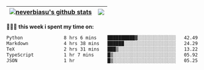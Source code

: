 | <a href="https://github.com/neverbiasu"><img align="center" src="https://github-readme-stats.vercel.app/api?username=neverbiasu&theme=dracula&show_icons=true&hide_border=true&count_private=true" alt="neverbiasu's github stats" /></a> | <a href="https://github.com/neverbiasu"><img align="center" src="https://github-readme-stats.vercel.app/api/top-langs/?username=neverbiasu&theme=dracula&show_icons=true&hide_border=true&layout=compact" /></a> |
| ------------- | ------------- |

👨🏾‍💻 **this week i spent my time on:**
<!--START_SECTION:waka-->

```txt
Python               8 hrs 6 mins    ██████████▓░░░░░░░░░░░░░░   42.49 %
Markdown             4 hrs 38 mins   ██████░░░░░░░░░░░░░░░░░░░   24.29 %
TeX                  2 hrs 31 mins   ███▒░░░░░░░░░░░░░░░░░░░░░   13.22 %
TypeScript           1 hr 7 mins     █▒░░░░░░░░░░░░░░░░░░░░░░░   05.92 %
JSON                 1 hr            █▒░░░░░░░░░░░░░░░░░░░░░░░   05.25 %
```

<!--END_SECTION:waka-->
